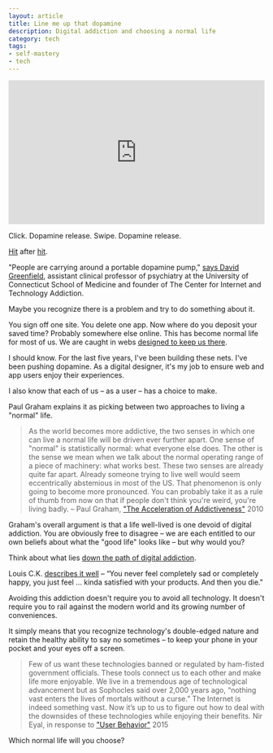 ```yaml
---
layout: article
title: Line me up that dopamine
description: Digital addiction and choosing a normal life
category: tech
tags: 
- self-mastery
- tech
---
```


<style>.embed-container { position: relative; padding-bottom: 56.25%; height: 0; overflow: hidden; max-width: 100%; } .embed-container iframe, .embed-container object, .embed-container embed { position: absolute; top: 0; left: 0; width: 100%; height: 100%; }</style><div class='embed-container'><iframe src='https://www.youtube.com/embed/tf9ZhU7zF8s' frameborder='0' allowfullscreen></iframe></div>

<p>Click. Dopamine release. Swipe. Dopamine release.</p>

<p><a href="http://www.nytimes.com/2010/03/18/fashion/18FITNESS.html">Hit</a> after <a href="https://www.nytimes.com/2017/01/09/well/live/hooked-on-our-smartphones.html">hit</a>.</p>

<p>"People are carrying around a portable dopamine pump," <a href="https://www.nytimes.com/2017/03/13/health/teenagers-drugs-smartphones.html">says David Greenfield</a>, assistant clinical professor of psychiatry at the University of Connecticut School of Medicine and founder of The Center for Internet and Technology Addiction.</p>

<p>Maybe you recognize there is a problem and try to do something about it.</p>

<p>You sign off one site. You delete one app. Now where do you deposit your saved time? Probably somewhere else online. This has become normal life for most of us. We are caught in webs <a href="https://www.nirandfar.com/2012/07/the-art-of-manipulation.html">designed to keep us there</a>.</p>

<p>I should know. For the last five years, I've been building these nets. I've been pushing dopamine. As a digital designer, it's my job to ensure web and app users enjoy their experiences.</p>

<p>I also know that each of us – as a user – has a choice to make.</p>

<p>Paul Graham explains it as picking between two approaches to living a "normal" life.</p>

<blockquote>
As the world becomes more addictive, the two senses in which one can live a normal life will be driven ever further apart. One sense of "normal" is statistically normal: what everyone else does. The other is the sense we mean when we talk about the normal operating range of a piece of machinery: what works best. These two senses are already quite far apart. Already someone trying to live well would seem eccentrically abstemious in most of the US. That phenomenon is only going to become more pronounced. You can probably take it as a rule of thumb from now on that if people don't think you're weird, you're living badly.
<citation>– Paul Graham, <a href="http://www.paulgraham.com/addiction.html">"The Acceleration of Addictiveness"</a> 2010</citation>
</blockquote>

<p>Graham's overall argument is that a life well-lived is one devoid of digital addiction. You are obviously free to disagree – we are each entitled to our own beliefs about what the "good life" looks like – but why would you?</p>

<p>Think about what lies <a href="http://nymag.com/selectall/2016/09/andrew-sullivan-technology-almost-killed-me.html">down the path of digital addiction</a>.</p>

<p>Louis C.K. <a href="https://www.youtube.com/watch?v=5HbYScltf1c">describes it well</a> – “You never feel completely sad or completely happy, you just feel … kinda satisfied with your products. And then you die."</p>

<p>Avoiding this addiction doesn't require you to avoid all technology. It doesn't require you to rail against the modern world and its growing number of conveniences.</p>

<p>It simply means that you recognize technology's double-edged nature and retain the healthy ability to say no sometimes – to keep your phone in your pocket and your eyes off a screen.</p>

<blockquote>
Few of us want these technologies banned or regulated by ham-fisted government officials. These tools connect us to each other and make life more enjoyable. We live in a tremendous age of technological advancement but as Sophocles said over 2,000 years ago, “nothing vast enters the lives of mortals without a curse.” The Internet is indeed something vast. Now it’s up to us to figure out how to deal with the downsides of these technologies while enjoying their benefits.
<citation>Nir Eyal, in response to <a href="https://aeon.co/essays/if-the-internet-is-addictive-why-don-t-we-regulate-it">"User Behavior"</a> 2015</citation>
</blockquote>

<p>Which normal life will you choose?</p>











